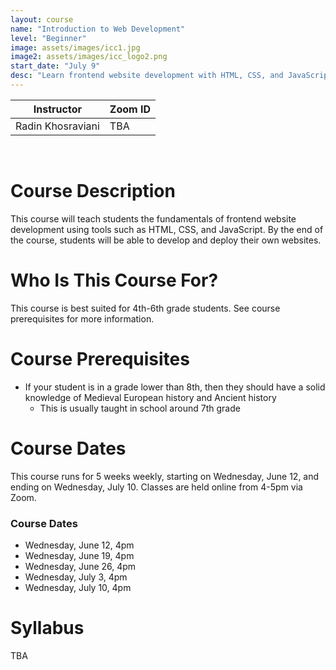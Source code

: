 ```yaml
---
layout: course
name: "Introduction to Web Development"
level: "Beginner"
image: assets/images/icc1.jpg
image2: assets/images/icc_logo2.png
start_date: "July 9"
desc: "Learn frontend website development with HTML, CSS, and JavaScript!"
---
```

<link rel="stylesheet" href="assets/css/table.css">
<table class="styled-table">
    <thead>
        <tr>
            <th>Instructor</th>
            <th>Zoom ID</th>
        </tr>
    </thead>
    <tbody>
        <tr>
            <td>Radin Khosraviani</td>
            <td>TBA</td>
        </tr>
    </tbody>
</table>
<br/>

# Course Description

This course will teach students the fundamentals of frontend website development using tools such as HTML, CSS, and JavaScript. By the end of the course, students will be able to develop and deploy their own websites.

# Who Is This Course For?

This course is best suited for 4th-6th grade students. See course prerequisites for more information.

# Course Prerequisites

- If your student is in a grade lower than 8th, then they should have a solid knowledge of Medieval European history and Ancient history
  - This is usually taught in school around 7th grade

# Course Dates

This course runs for 5 weeks weekly, starting on Wednesday, June 12, and ending on Wednesday, July 10. Classes are held online from 4-5pm via Zoom.

### Course Dates

- Wednesday, June 12, 4pm
- Wednesday, June 19, 4pm
- Wednesday, June 26, 4pm
- Wednesday, July 3, 4pm
- Wednesday, July 10, 4pm

# Syllabus

TBA